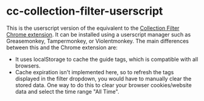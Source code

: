 # cc-collection-filter-userscript
This is the userscript version of the equivalent to the [Collection Filter Chrome extension](https://github.com/mandy-h/cc-collection-filter). It can be installed using a userscript manager such as Greasemonkey, Tampermonkey, or Violentmonkey. The main differences between this and the Chrome extension are:
* It uses localStorage to cache the guide tags, which is compatible with all browsers.
* Cache expiration isn't implemented here, so to refresh the tags displayed in the filter dropdown, you would have to manually clear the stored data. One way to do this to clear your browser cookies/website data and select the time range "All Time".
